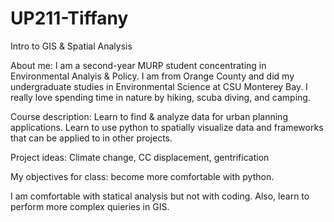 # UP211-Tiffany
Intro to GIS &amp; Spatial Analysis


About me: I am a second-year MURP student concentrating in Environmental Analyis & Policy. I am from Orange County and did my undergraduate studies in Environmental Science at CSU Monterey Bay. I really love spending time in nature by hiking, scuba diving, and camping. 

Course description: Learn to find & analyze data for urban planning applications. Learn to use python to spatially visualize data and frameworks that can be applied to in other projects. 


Project ideas: Climate change, CC displacement, gentrification


My objectives for class: become more comfortable with python.

I am comfortable with statical analysis but not with coding. Also, learn to perform more complex quieries in GIS.
